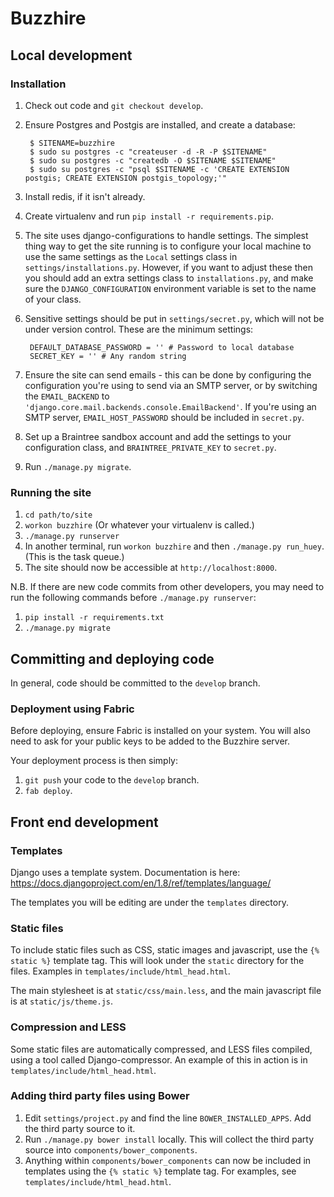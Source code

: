 Buzzhire
========

Local development
-----------------

### Installation

1. Check out code and `git checkout develop`.
2. Ensure Postgres and Postgis are installed, and create a database:
   
        $ SITENAME=buzzhire
        $ sudo su postgres -c "createuser -d -R -P $SITENAME"
        $ sudo su postgres -c "createdb -O $SITENAME $SITENAME"
        $ sudo su postgres -c "psql $SITENAME -c 'CREATE EXTENSION postgis; CREATE EXTENSION postgis_topology;'"

3. Install redis, if it isn't already.
4. Create virtualenv and run `pip install -r requirements.pip`.
5. The site uses django-configurations to handle settings.  The simplest thing
   way to get the site running is to configure your local machine to use the
   same settings as the `Local` settings class in `settings/installations.py`.
   However, if you want to adjust these then you should add an extra settings
   class to `installations.py`, and make sure the `DJANGO_CONFIGURATION`
   environment variable is set to the name of your class.
6. Sensitive settings should be put in `settings/secret.py`, which will not
   be under version control.  These are the minimum settings:  

        DEFAULT_DATABASE_PASSWORD = '' # Password to local database
        SECRET_KEY = '' # Any random string

7. Ensure the site can send emails - this can be done by configuring the
   configuration you're using to send via an SMTP server, or by switching
   the `EMAIL_BACKEND` to `'django.core.mail.backends.console.EmailBackend'`.
   If you're using an SMTP server, `EMAIL_HOST_PASSWORD` should be included
   in `secret.py`.
8. Set up a Braintree sandbox account and add the settings to your
   configuration class, and `BRAINTREE_PRIVATE_KEY` to `secret.py`.
9. Run `./manage.py migrate`.

 
### Running the site

1. `cd path/to/site`
2. `workon buzzhire` (Or whatever your virtualenv is called.)
3. `./manage.py runserver`
4. In another terminal, run `workon buzzhire` and then `./manage.py run_huey`.
   (This is the task queue.)
5. The site should now be accessible at `http://localhost:8000`.

N.B. If there are new code commits from other developers, you may need to run
the following commands before `./manage.py runserver`:

1. `pip install -r requirements.txt`
2. `./manage.py migrate`

## Committing and deploying code

In general, code should be committed to the `develop` branch.

### Deployment using Fabric

Before deploying, ensure Fabric is installed on your system.  You will also
need to ask for your public keys to be added to the Buzzhire server.

Your deployment process is then simply:

1. `git push` your code to the `develop` branch.
2. `fab deploy`. 

## Front end development

### Templates

Django uses a template system.  Documentation is here: https://docs.djangoproject.com/en/1.8/ref/templates/language/

The templates you will be editing are under the `templates` directory.

### Static files

To include static files such as CSS, static images and javascript,
use the `{% static %}`  template tag.  This will look under the `static`
directory for the files.  Examples in `templates/include/html_head.html`.  

The main stylesheet is at `static/css/main.less`, and the main javascript file
is at `static/js/theme.js`.

### Compression and LESS

Some static files are automatically compressed, and LESS files compiled,
using a tool called Django-compressor.  An example of this in action
is in `templates/include/html_head.html`.  

### Adding third party files using Bower

1. Edit `settings/project.py` and find the line `BOWER_INSTALLED_APPS`.  Add
   the third party source to it.
2. Run `./manage.py bower install` locally.  This will collect the third party
   source into `components/bower_components`.
3. Anything within `components/bower_components` can now be included in
   templates using the `{% static %}` template tag.  For examples,
   see `templates/include/html_head.html`.
